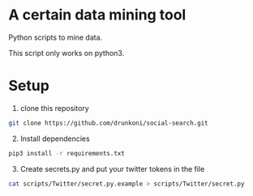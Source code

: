 A certain data mining tool
===============================
Python scripts to mine data.

This script only works on python3.
# Setup

1. clone this repository
```bash
git clone https://github.com/drunkoni/social-search.git
```

2. Install dependencies
```bash
pip3 install -r requirements.txt
```

3. Create secrets.py and put your twitter tokens in the file
```bash
cat scripts/Twitter/secret.py.example > scripts/Twitter/secret.py
```